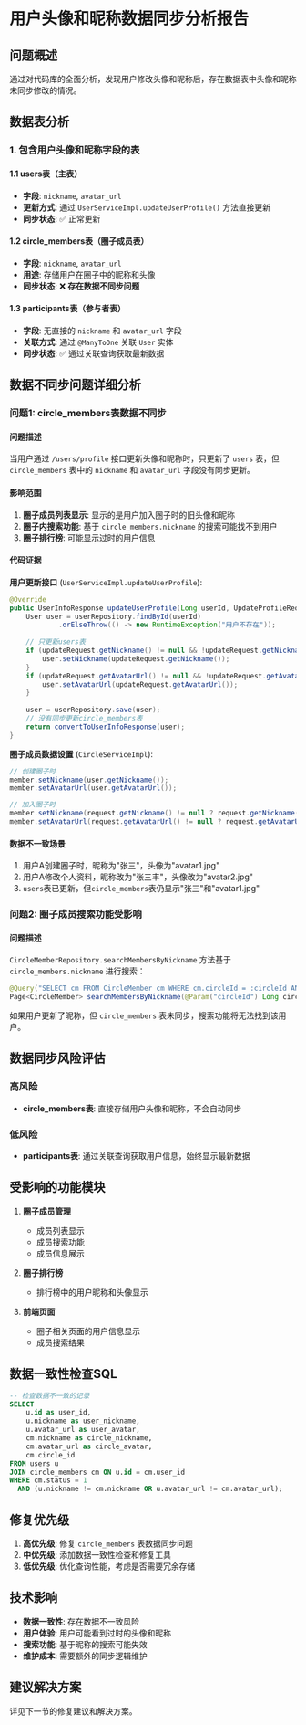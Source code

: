 # 用户头像和昵称数据同步分析报告

## 问题概述

通过对代码库的全面分析，发现用户修改头像和昵称后，存在数据表中头像和昵称未同步修改的情况。

## 数据表分析

### 1. 包含用户头像和昵称字段的表

#### 1.1 users表（主表）
- **字段**: `nickname`, `avatar_url`
- **更新方式**: 通过 `UserServiceImpl.updateUserProfile()` 方法直接更新
- **同步状态**: ✅ 正常更新

#### 1.2 circle_members表（圈子成员表）
- **字段**: `nickname`, `avatar_url`
- **用途**: 存储用户在圈子中的昵称和头像
- **同步状态**: ❌ **存在数据不同步问题**

#### 1.3 participants表（参与者表）
- **字段**: 无直接的 `nickname` 和 `avatar_url` 字段
- **关联方式**: 通过 `@ManyToOne` 关联 `User` 实体
- **同步状态**: ✅ 通过关联查询获取最新数据

## 数据不同步问题详细分析

### 问题1: circle_members表数据不同步

#### 问题描述
当用户通过 `/users/profile` 接口更新头像和昵称时，只更新了 `users` 表，但 `circle_members` 表中的 `nickname` 和 `avatar_url` 字段没有同步更新。

#### 影响范围
1. **圈子成员列表显示**: 显示的是用户加入圈子时的旧头像和昵称
2. **圈子内搜索功能**: 基于 `circle_members.nickname` 的搜索可能找不到用户
3. **圈子排行榜**: 可能显示过时的用户信息

#### 代码证据

**用户更新接口** (`UserServiceImpl.updateUserProfile`):
```java
@Override
public UserInfoResponse updateUserProfile(Long userId, UpdateProfileRequest updateRequest) {
    User user = userRepository.findById(userId)
            .orElseThrow(() -> new RuntimeException("用户不存在"));
    
    // 只更新users表
    if (updateRequest.getNickname() != null && !updateRequest.getNickname().trim().isEmpty()) {
        user.setNickname(updateRequest.getNickname());
    }
    if (updateRequest.getAvatarUrl() != null && !updateRequest.getAvatarUrl().trim().isEmpty()) {
        user.setAvatarUrl(updateRequest.getAvatarUrl());
    }
    
    user = userRepository.save(user);
    // 没有同步更新circle_members表
    return convertToUserInfoResponse(user);
}
```

**圈子成员数据设置** (`CircleServiceImpl`):
```java
// 创建圈子时
member.setNickname(user.getNickname());
member.setAvatarUrl(user.getAvatarUrl());

// 加入圈子时
member.setNickname(request.getNickname() != null ? request.getNickname() : user.getNickname());
member.setAvatarUrl(request.getAvatarUrl() != null ? request.getAvatarUrl() : user.getAvatarUrl());
```

#### 数据不一致场景
1. 用户A创建圈子时，昵称为"张三"，头像为"avatar1.jpg"
2. 用户A修改个人资料，昵称改为"张三丰"，头像改为"avatar2.jpg"
3. `users`表已更新，但`circle_members`表仍显示"张三"和"avatar1.jpg"

### 问题2: 圈子成员搜索功能受影响

#### 问题描述
`CircleMemberRepository.searchMembersByNickname` 方法基于 `circle_members.nickname` 进行搜索：

```java
@Query("SELECT cm FROM CircleMember cm WHERE cm.circleId = :circleId AND cm.status = :status AND cm.nickname LIKE %:nickname%")
Page<CircleMember> searchMembersByNickname(@Param("circleId") Long circleId, @Param("nickname") String nickname, @Param("status") Integer status, Pageable pageable);
```

如果用户更新了昵称，但 `circle_members` 表未同步，搜索功能将无法找到该用户。

## 数据同步风险评估

### 高风险
- **circle_members表**: 直接存储用户头像和昵称，不会自动同步

### 低风险
- **participants表**: 通过关联查询获取用户信息，始终显示最新数据

## 受影响的功能模块

1. **圈子成员管理**
   - 成员列表显示
   - 成员搜索功能
   - 成员信息展示

2. **圈子排行榜**
   - 排行榜中的用户昵称和头像显示

3. **前端页面**
   - 圈子相关页面的用户信息显示
   - 成员搜索结果

## 数据一致性检查SQL

```sql
-- 检查数据不一致的记录
SELECT 
    u.id as user_id,
    u.nickname as user_nickname,
    u.avatar_url as user_avatar,
    cm.nickname as circle_nickname,
    cm.avatar_url as circle_avatar,
    cm.circle_id
FROM users u
JOIN circle_members cm ON u.id = cm.user_id
WHERE cm.status = 1 
  AND (u.nickname != cm.nickname OR u.avatar_url != cm.avatar_url);
```

## 修复优先级

1. **高优先级**: 修复 `circle_members` 表数据同步问题
2. **中优先级**: 添加数据一致性检查和修复工具
3. **低优先级**: 优化查询性能，考虑是否需要冗余存储

## 技术影响

- **数据一致性**: 存在数据不一致风险
- **用户体验**: 用户可能看到过时的头像和昵称
- **搜索功能**: 基于昵称的搜索可能失效
- **维护成本**: 需要额外的同步逻辑维护

## 建议解决方案

详见下一节的修复建议和解决方案。